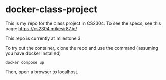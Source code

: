 # docker-class-project

This is my repo for the class project in CS2304. To see the specs, see this page: https://cs2304.mikesir87.io/

This repo is currently at milestone 3.

To try out the container, clone the repo and use the command (assuming you have docker installed)

`docker compose up`

Then, open a browser to localhost.
